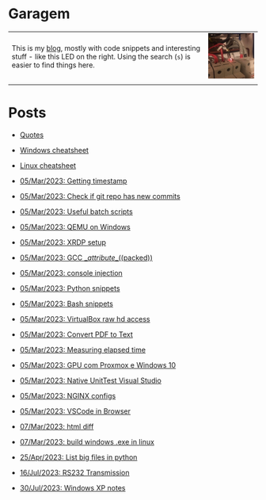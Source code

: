 # Garagem
|||
|:---|:---:|
This is my [blog](about.md), mostly with code snippets and interesting stuff - like this LED on the right. Using the search (`s`) is easier to find things here. | ![:)](misc/breaker-led.jpg)
|||

# Posts
- [Quotes](misc/quotes.md)
- [Windows cheatsheet](misc/windows.md)
- [Linux cheatsheet](misc/linux.md)

- [05/Mar/2023: Getting timestamp](posts/2023.03.05-19.33.48/Getting_timestamp.md)
- [05/Mar/2023: Check if git repo has new commits](posts/2023.03.05-19.50.47/Check_if_git_repo_has_new_commits.md)
- [05/Mar/2023: Useful batch scripts](posts/2023.03.05-19.59.07/Useful_batch_scripts.md)
- [05/Mar/2023: QEMU on Windows](posts/2023.03.05-20.02.27/QEMU_on_Windows.md)
- [05/Mar/2023: XRDP setup](posts/2023.03.05-20.07.12/XRDP_setup.md)
- [05/Mar/2023: GCC \__attribute__((packed))](posts/2023.03.05-20.09.41/GCC_and_attribute_packed_in_Linux_Windows.md)
- [05/Mar/2023: console injection](posts/2023.03.05-20.11.49/console_injection.md)
- [05/Mar/2023: Python snippets](posts/2023.03.05-20.59.58/Python_snippets.md)
- [05/Mar/2023: Bash snippets](posts/2023.03.05-21.01.33/Bash_snippets.md)
- [05/Mar/2023: VirtualBox raw hd access](posts/2023.03.05-21.04.49/VirtualBox_raw_hd_access.md)
- [05/Mar/2023: Convert PDF to Text](posts/2023.03.05-21.11.00/Convert_PDF_to_Text.md)
- [05/Mar/2023: Measuring elapsed time](posts/2023.03.05-21.15.03/Measuring_elapsed_time.md)
- [05/Mar/2023: GPU com Proxmox e Windows 10](posts/2023.03.05-21.17.20/Usando_GPU_com_Proxmox_e_Windows_10.md)
- [05/Mar/2023: Native UnitTest Visual Studio](posts/2023.03.05-21.18.40/UnitTest_in_Visual_Studio_Native_Unit_Test_Project_.md)
- [05/Mar/2023: NGINX configs](posts/2023.03.05-22.25.42/NGINX_configs.md)
- [05/Mar/2023: VSCode in Browser](posts/2023.03.05-23.20.36/VSCode_in_Browser.md)
- [07/Mar/2023: html diff](posts/2023.03.07-00.01.11/html_diff.md)
- [07/Mar/2023: build windows .exe in linux](posts/2023.03.07-21.48.07/build_windows_exe_in_linux.md)
- [25/Apr/2023: List big files in python](posts/2023.04.25-00.07.09/List_big_files_in_python.md)
- [16/Jul/2023: RS232 Transmission](posts/2023.07.16-09.47.32/RS232_Transmission.md)
- [30/Jul/2023: Windows XP notes](posts/2023.07.30-16.53.01/Windows_XP_notes.md)
